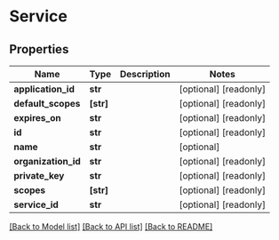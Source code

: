 # Service


## Properties
Name | Type | Description | Notes
------------ | ------------- | ------------- | -------------
**application_id** | **str** |  | [optional] [readonly] 
**default_scopes** | **[str]** |  | [optional] [readonly] 
**expires_on** | **str** |  | [optional] [readonly] 
**id** | **str** |  | [optional] [readonly] 
**name** | **str** |  | [optional] 
**organization_id** | **str** |  | [optional] [readonly] 
**private_key** | **str** |  | [optional] [readonly] 
**scopes** | **[str]** |  | [optional] [readonly] 
**service_id** | **str** |  | [optional] [readonly] 

[[Back to Model list]](../README.md#documentation-for-models) [[Back to API list]](../README.md#documentation-for-api-endpoints) [[Back to README]](../README.md)



